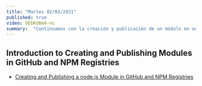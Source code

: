 ```yaml
---
title: "Martes 02/03/2021"
published: true
video: bEbRd6m4-nc
summary:  "Continuamos con la creación y publicación de un módulo en un registry"  
---
```



## Introduction to Creating and Publishing  Modules in GitHub and NPM Registries

* [Creating and Publishing a node.js Module in GitHub and NPM Registries]({{site.baseurl}}/assets/temas/introduccion-a-javascript/creating-and-publishing-npm-module#scopes-and-registries)

